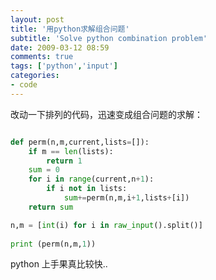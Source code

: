 ```yaml
---
layout: post
title: '用python求解组合问题'
subtitle: 'Solve python combination problem'
date: 2009-03-12 08:59
comments: true
tags: ['python','input']
categories:
- code
---
```


改动一下排列的代码，迅速变成组合问题的求解：
```python

def perm(n,m,current,lists=[]): 
    if m == len(lists): 
        return 1 
    sum = 0 
    for i in range(current,n+1): 
        if i not in lists: 
            sum+=perm(n,m,i+1,lists+[i]) 
    return sum 

n,m = [int(i) for i in raw_input().split()] 
    
print (perm(n,m,1))


```

python 上手果真比较快..

